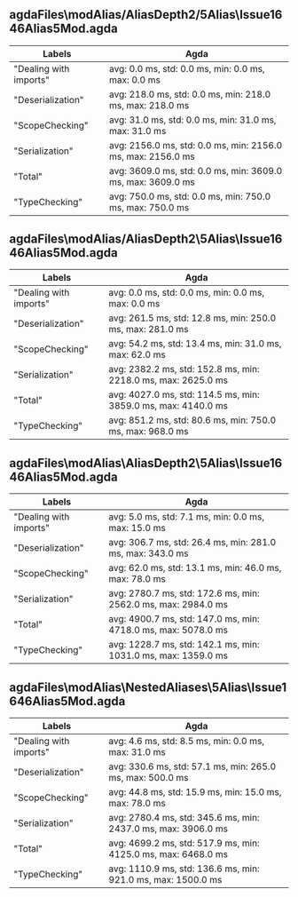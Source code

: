 # 
## agdaFiles\modAlias/AliasDepth2/5Alias\Issue1646Alias5Mod.agda

Labels|Agda
---|---
"Dealing with imports"|avg: 0.0 ms, std: 0.0 ms, min: 0.0 ms, max: 0.0 ms
"Deserialization"|avg: 218.0 ms, std: 0.0 ms, min: 218.0 ms, max: 218.0 ms
"ScopeChecking"|avg: 31.0 ms, std: 0.0 ms, min: 31.0 ms, max: 31.0 ms
"Serialization"|avg: 2156.0 ms, std: 0.0 ms, min: 2156.0 ms, max: 2156.0 ms
"Total"|avg: 3609.0 ms, std: 0.0 ms, min: 3609.0 ms, max: 3609.0 ms
"TypeChecking"|avg: 750.0 ms, std: 0.0 ms, min: 750.0 ms, max: 750.0 ms

## agdaFiles\modAlias/AliasDepth2\5Alias\Issue1646Alias5Mod.agda

Labels|Agda
---|---
"Dealing with imports"|avg: 0.0 ms, std: 0.0 ms, min: 0.0 ms, max: 0.0 ms
"Deserialization"|avg: 261.5 ms, std: 12.8 ms, min: 250.0 ms, max: 281.0 ms
"ScopeChecking"|avg: 54.2 ms, std: 13.4 ms, min: 31.0 ms, max: 62.0 ms
"Serialization"|avg: 2382.2 ms, std: 152.8 ms, min: 2218.0 ms, max: 2625.0 ms
"Total"|avg: 4027.0 ms, std: 114.5 ms, min: 3859.0 ms, max: 4140.0 ms
"TypeChecking"|avg: 851.2 ms, std: 80.6 ms, min: 750.0 ms, max: 968.0 ms

## agdaFiles\modAlias\AliasDepth2\5Alias\Issue1646Alias5Mod.agda

Labels|Agda
---|---
"Dealing with imports"|avg: 5.0 ms, std: 7.1 ms, min: 0.0 ms, max: 15.0 ms
"Deserialization"|avg: 306.7 ms, std: 26.4 ms, min: 281.0 ms, max: 343.0 ms
"ScopeChecking"|avg: 62.0 ms, std: 13.1 ms, min: 46.0 ms, max: 78.0 ms
"Serialization"|avg: 2780.7 ms, std: 172.6 ms, min: 2562.0 ms, max: 2984.0 ms
"Total"|avg: 4900.7 ms, std: 147.0 ms, min: 4718.0 ms, max: 5078.0 ms
"TypeChecking"|avg: 1228.7 ms, std: 142.1 ms, min: 1031.0 ms, max: 1359.0 ms

## agdaFiles\modAlias\NestedAliases\5Alias\Issue1646Alias5Mod.agda

Labels|Agda
---|---
"Dealing with imports"|avg: 4.6 ms, std: 8.5 ms, min: 0.0 ms, max: 31.0 ms
"Deserialization"|avg: 330.6 ms, std: 57.1 ms, min: 265.0 ms, max: 500.0 ms
"ScopeChecking"|avg: 44.8 ms, std: 15.9 ms, min: 15.0 ms, max: 78.0 ms
"Serialization"|avg: 2780.4 ms, std: 345.6 ms, min: 2437.0 ms, max: 3906.0 ms
"Total"|avg: 4699.2 ms, std: 517.9 ms, min: 4125.0 ms, max: 6468.0 ms
"TypeChecking"|avg: 1110.9 ms, std: 136.6 ms, min: 921.0 ms, max: 1500.0 ms

